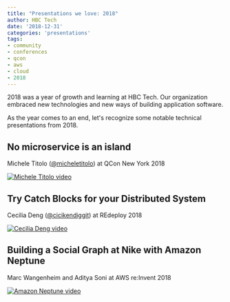 ```yaml
---
title: "Presentations we love: 2018"
author: HBC Tech
date: '2018-12-31'
categories: 'presentations'
tags:
- community
- conferences
- qcon
- aws
- cloud
- 2018
---
```


2018 was a year of growth and learning at HBC Tech. Our organization embraced new technologies and new ways of building application software.

As the year comes to an end, let's recognize some notable technical presentations from 2018.

## No microservice is an island
Michele Titolo ([@micheletitolo](https://twitter.com/micheletitolo)) at QCon New York 2018

[![Michele Titolo video](https://img.youtube.com/vi/VOlpKO9AbyA/0.jpg)](https://www.youtube.com/watch?v=VOlpKO9AbyA "No microservice is an island")

## Try Catch Blocks for your Distributed System
Cecilia Deng ([@cicikendiggit](https://twitter.com/cicikendiggit)) at REdeploy 2018

[![Cecilia Deng video](https://img.youtube.com/vi/id9RyN6WWC4/0.jpg)](https://www.youtube.com/watch?v=id9RyN6WWC4 "Try Catch Blocks for your Distributed System")

## Building a Social Graph at Nike with Amazon Neptune
Marc Wangenheim and Aditya Soni at AWS re:Invent 2018

[![Amazon Neptune video](https://img.youtube.com/vi/f7FSpT7jrX4/0.jpg)](https://www.youtube.com/watch?v=f7FSpT7jrX4 "Building a Social Graph at Nike with Amazon Neptune")
